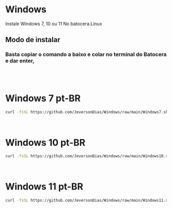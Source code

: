 # Windows
Instale Windows 7, 10 ou 11 No batocera.Linux
<br>

<h2>Modo de instalar</h2>

<h3>Basta copiar o comando a baixo e colar no terminal do Batocera e dar enter,</h3>
<br><br>

# Windows 7 pt-BR

```bash
curl -fsSL https://github.com/JeversonDias/Windows/raw/main/Windows7.sh | bash
```
<br>

# Windows 10 pt-BR

```bash
curl -fsSL https://github.com/JeversonDias/Windows/raw/main/Windows10.sh | bash
```
<br>

# Windows 11 pt-BR

```bash
curl -fsSL https://github.com/JeversonDias/Windows/raw/main/Windows11.sh | bash
```
<br>
